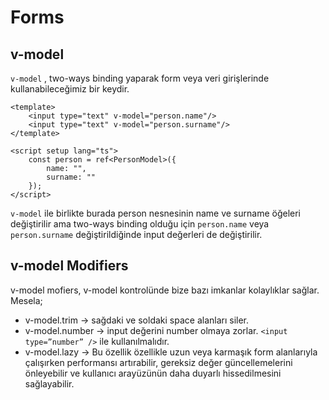 # Forms
## v-model
```v-model``` , two-ways binding yaparak form veya veri girişlerinde kullanabileceğimiz bir keydir.
```
<template>
    <input type="text" v-model="person.name"/>
    <input type="text" v-model="person.surname"/>
</template>

<script setup lang="ts">
    const person = ref<PersonModel>({
        name: "",
        surname: ""
    });
</script>
```
```v-model``` ile birlikte burada person nesnesinin name ve surname öğeleri değiştirilir ama
two-ways binding olduğu için ```person.name``` veya ```person.surname``` değiştirildiğinde input
değerleri de değiştirilir.

## v-model Modifiers
v-model mofiers, v-model kontrolünde bize bazı imkanlar kolaylıklar sağlar. Mesela;
- v-model.trim → sağdaki ve soldaki space alanları siler. 
- v-model.number → input değerini number olmaya zorlar. ```<input type=”number” />``` ile kullanılmalıdır. 
- v-model.lazy → Bu özellik özellikle uzun veya karmaşık form alanlarıyla çalışırken
  performansı artırabilir, gereksiz değer güncellemelerini önleyebilir ve kullanıcı
  arayüzünün daha duyarlı hissedilmesini sağlayabilir.
